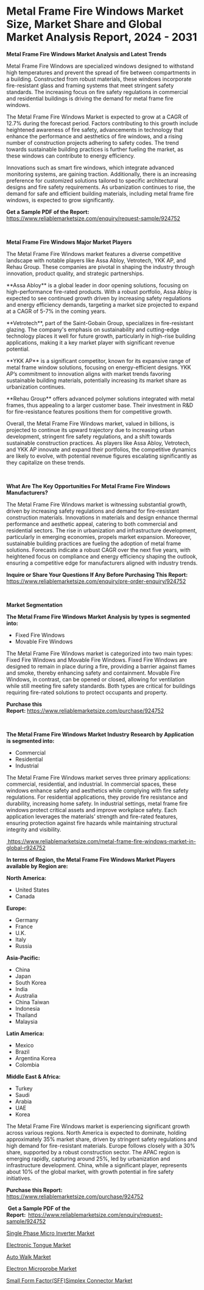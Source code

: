 <p><h1>Metal Frame Fire Windows Market Size, Market Share and Global Market Analysis Report, 2024 - 2031</h1></p><p><strong>Metal Frame Fire Windows Market Analysis and Latest Trends</strong></p>
<p><p>Metal Frame Fire Windows are specialized windows designed to withstand high temperatures and prevent the spread of fire between compartments in a building. Constructed from robust materials, these windows incorporate fire-resistant glass and framing systems that meet stringent safety standards. The increasing focus on fire safety regulations in commercial and residential buildings is driving the demand for metal frame fire windows.</p><p>The Metal Frame Fire Windows Market is expected to grow at a CAGR of 12.7% during the forecast period. Factors contributing to this growth include heightened awareness of fire safety, advancements in technology that enhance the performance and aesthetics of fire windows, and a rising number of construction projects adhering to safety codes. The trend towards sustainable building practices is further fueling the market, as these windows can contribute to energy efficiency.</p><p>Innovations such as smart fire windows, which integrate advanced monitoring systems, are gaining traction. Additionally, there is an increasing preference for customized solutions tailored to specific architectural designs and fire safety requirements. As urbanization continues to rise, the demand for safe and efficient building materials, including metal frame fire windows, is expected to grow significantly.</p></p>
<p><strong>Get a Sample PDF of the Report:&nbsp;</strong> <a href="https://www.reliablemarketsize.com/enquiry/request-sample/924752?utm_campaign=1170&utm_medium=2&utm_source=Github&utm_content=ia&utm_term=01102024&utm_id=metal-frame-fire-windows">https://www.reliablemarketsize.com/enquiry/request-sample/924752</a></p>
<p>&nbsp;</p>
<p><strong>Metal Frame Fire Windows Major Market Players</strong></p>
<p><p>The Metal Frame Fire Windows market features a diverse competitive landscape with notable players like Assa Abloy, Vetrotech, YKK AP, and Rehau Group. These companies are pivotal in shaping the industry through innovation, product quality, and strategic partnerships.</p><p>**Assa Abloy** is a global leader in door opening solutions, focusing on high-performance fire-rated products. With a robust portfolio, Assa Abloy is expected to see continued growth driven by increasing safety regulations and energy efficiency demands, targeting a market size projected to expand at a CAGR of 5-7% in the coming years.</p><p>**Vetrotech**, part of the Saint-Gobain Group, specializes in fire-resistant glazing. The company's emphasis on sustainability and cutting-edge technology places it well for future growth, particularly in high-rise building applications, making it a key market player with significant revenue potential.</p><p>**YKK AP** is a significant competitor, known for its expansive range of metal frame window solutions, focusing on energy-efficient designs. YKK AP’s commitment to innovation aligns with market trends favoring sustainable building materials, potentially increasing its market share as urbanization continues.</p><p>**Rehau Group** offers advanced polymer solutions integrated with metal frames, thus appealing to a larger customer base. Their investment in R&D for fire-resistance features positions them for competitive growth. </p><p>Overall, the Metal Frame Fire Windows market, valued in billions, is projected to continue its upward trajectory due to increasing urban development, stringent fire safety regulations, and a shift towards sustainable construction practices. As players like Assa Abloy, Vetrotech, and YKK AP innovate and expand their portfolios, the competitive dynamics are likely to evolve, with potential revenue figures escalating significantly as they capitalize on these trends.</p></p>
<p>&nbsp;</p>
<p><strong>What Are The Key Opportunities For Metal Frame Fire Windows Manufacturers?</strong></p>
<p><p>The Metal Frame Fire Windows market is witnessing substantial growth, driven by increasing safety regulations and demand for fire-resistant construction materials. Innovations in materials and design enhance thermal performance and aesthetic appeal, catering to both commercial and residential sectors. The rise in urbanization and infrastructure development, particularly in emerging economies, propels market expansion. Moreover, sustainable building practices are fueling the adoption of metal frame solutions. Forecasts indicate a robust CAGR over the next five years, with heightened focus on compliance and energy efficiency shaping the outlook, ensuring a competitive edge for manufacturers aligned with industry trends.</p></p>
<p><strong>Inquire or Share Your Questions If Any Before Purchasing This Report:</strong> <a href="https://www.reliablemarketsize.com/enquiry/pre-order-enquiry/924752?utm_campaign=1170&utm_medium=2&utm_source=Github&utm_content=ia&utm_term=01102024&utm_id=metal-frame-fire-windows">https://www.reliablemarketsize.com/enquiry/pre-order-enquiry/924752</a></p>
<p>&nbsp;</p>
<p><strong>Market Segmentation</strong></p>
<p><strong>The Metal Frame Fire Windows Market Analysis by types is segmented into:</strong></p>
<p><ul><li>Fixed Fire Windows</li><li>Movable Fire Windows</li></ul></p>
<p><p>The Metal Frame Fire Windows market is categorized into two main types: Fixed Fire Windows and Movable Fire Windows. Fixed Fire Windows are designed to remain in place during a fire, providing a barrier against flames and smoke, thereby enhancing safety and containment. Movable Fire Windows, in contrast, can be opened or closed, allowing for ventilation while still meeting fire safety standards. Both types are critical for buildings requiring fire-rated solutions to protect occupants and property.</p></p>
<p><strong>Purchase this Report:&nbsp;</strong><a href="https://www.reliablemarketsize.com/purchase/924752?utm_campaign=1170&utm_medium=2&utm_source=Github&utm_content=ia&utm_term=01102024&utm_id=metal-frame-fire-windows">https://www.reliablemarketsize.com/purchase/924752</a></p>
<p>&nbsp;</p>
<p><strong>The Metal Frame Fire Windows Market Industry Research by Application is segmented into:</strong></p>
<p><ul><li>Commercial</li><li>Residential</li><li>Industrial</li></ul></p>
<p><p>The Metal Frame Fire Windows market serves three primary applications: commercial, residential, and industrial. In commercial spaces, these windows enhance safety and aesthetics while complying with fire safety regulations. For residential applications, they provide fire resistance and durability, increasing home safety. In industrial settings, metal frame fire windows protect critical assets and improve workplace safety. Each application leverages the materials’ strength and fire-rated features, ensuring protection against fire hazards while maintaining structural integrity and visibility.</p></p>
<p><a href="https://www.reliablemarketsize.com/metal-frame-fire-windows-market-in-global-r924752?utm_campaign=1170&utm_medium=2&utm_source=Github&utm_content=ia&utm_term=01102024&utm_id=metal-frame-fire-windows">&nbsp;https://www.reliablemarketsize.com/metal-frame-fire-windows-market-in-global-r924752</a></p>
<p><strong>In terms of Region, the Metal Frame Fire Windows Market Players available by Region are:</strong></p>
<p>
    <p> <strong> North America: </strong>
        <ul>
            <li>United States</li>
            <li>Canada</li>
        </ul>
        </p> 
    <p> <strong> Europe: </strong>
        <ul>
            <li>Germany</li>
            <li>France</li>
            <li>U.K.</li>
            <li>Italy</li>
            <li>Russia</li>
        </ul>
        </p> 
    <p> <strong> Asia-Pacific: </strong>
        <ul>
            <li>China</li>
            <li>Japan</li>
            <li>South Korea</li>
            <li>India</li>
            <li>Australia</li>
            <li>China Taiwan</li>
            <li>Indonesia</li>
            <li>Thailand</li>
            <li>Malaysia</li>
        </ul>
        </p> 
    <p> <strong> Latin America: </strong>
        <ul>
            <li>Mexico</li>
            <li>Brazil</li>
            <li>Argentina Korea</li>
            <li>Colombia</li>
        </ul>
        </p> 
    <p> <strong> Middle East & Africa: </strong>
        <ul>
            <li>Turkey</li>
            <li>Saudi</li>
            <li>Arabia</li>
            <li>UAE</li>
            <li>Korea</li>
        </ul>
    </p>
    </p>
<p><p>The Metal Frame Fire Windows market is experiencing significant growth across various regions. North America is expected to dominate, holding approximately 35% market share, driven by stringent safety regulations and high demand for fire-resistant materials. Europe follows closely with a 30% share, supported by a robust construction sector. The APAC region is emerging rapidly, capturing around 25%, led by urbanization and infrastructure development. China, while a significant player, represents about 10% of the global market, with growth potential in fire safety initiatives.</p></p>
<p><strong>Purchase this Report: </strong><a href="https://www.reliablemarketsize.com/purchase/924752?utm_campaign=1170&utm_medium=2&utm_source=Github&utm_content=ia&utm_term=01102024&utm_id=metal-frame-fire-windows">https://www.reliablemarketsize.com/purchase/924752</a></p>
<p>&nbsp;<strong>Get a Sample PDF of the Report:&nbsp;&nbsp;</strong><a href="https://www.reliablemarketsize.com/enquiry/request-sample/924752?utm_campaign=1170&utm_medium=2&utm_source=Github&utm_content=ia&utm_term=01102024&utm_id=metal-frame-fire-windows">https://www.reliablemarketsize.com/enquiry/request-sample/924752</a></p>
<p><strong></strong></p>
<p><p><a href="https://issuu.com/reportprime-2/docs/single-phase-micro-inverter-market-_42c709cea37a58?utm_campaign=1170&utm_medium=2&utm_source=Github&utm_content=ia&utm_term=01102024&utm_id=metal-frame-fire-windows">Single Phase Micro Inverter Market</a></p><p><a href="https://www.linkedin.com/pulse/what-growth-drivers-electronic-tongue-market-comprehensive-xwdof?utm_campaign=1170&utm_medium=2&utm_source=Github&utm_content=ia&utm_term=01102024&utm_id=metal-frame-fire-windows">Electronic Tongue Market</a></p><p><a href="https://www.linkedin.com/pulse/mapping-auto-walk-market-trends-challenges-breakthroughs-2024-ospnf?utm_campaign=1170&utm_medium=2&utm_source=Github&utm_content=ia&utm_term=01102024&utm_id=metal-frame-fire-windows">Auto Walk Market</a></p><p><a href="https://www.linkedin.com/pulse/global-electron-microprobe-market-trends-insights-growth-5kv3f?utm_campaign=1170&utm_medium=2&utm_source=Github&utm_content=ia&utm_term=01102024&utm_id=metal-frame-fire-windows">Electron Microprobe Market</a></p><p><a href="https://issuu.com/reportprime-2/docs/small-form-factorsffsimplex-connect_c9bfbd15c41e37?utm_campaign=1170&utm_medium=2&utm_source=Github&utm_content=ia&utm_term=01102024&utm_id=metal-frame-fire-windows">Small Form Factor(SFF)Simplex Connector Market</a></p></p>
